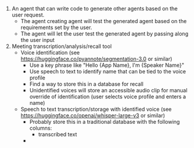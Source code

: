 1. An agent that can write code to generate other agents based on the user request.
    - The agent creating agent will test the generated agent based on the requirements set by the user.
    - The agent will let the user test the generated agent by passing along the user input
2. Meeting transcription/analysis/recall tool
    - Voice identification (see https://huggingface.co/pyannote/segmentation-3.0 or similar)
        - Use a key phrase like "Hello {App Name}, I'm {Speaker Name}"
        - Use speech to text to identify name that can be tied to the voice profile
        - Find a way to store this in a database for recall
        - Unidentified voices will store an accessible audio clip for manual override of identification (user selects voice profile and enters a name)
    - Speech to text transcription/storage with identified voice (see https://huggingface.co/openai/whisper-large-v3 or similar)
        - Probably store this in a traditional database with the following columns:
            - transcribed text
        - 